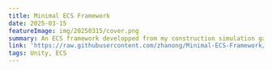 ```yaml
---
title: Minimal ECS Framework
date: 2025-03-15
featureImage: img/20250315/cover.png
summary: An ECS framework developped from my construction simulation game.
link: 'https://raw.githubusercontent.com/zhanong/Minimal-ECS-Framework/refs/heads/main/README.md'
tags: Unity, ECS
---
```

